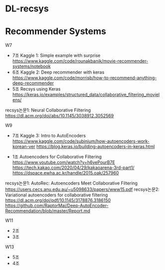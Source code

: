 # DL-recsys
# Recommender Systems  
W7   
- 7조 Kaggle 1: Simple example with surprise  
https://www.kaggle.com/code/rounakbanik/movie-recommender-systems/notebook
- 6조 Kaggle 2: Deep recommender with keras  
https://www.kaggle.com/code/morrisb/how-to-recommend-anything-deep-recommender
- 5조 Recsys using Keras  
https://keras.io/examples/structured_data/collaborative_filtering_movielens/  

recsys논문1: Neural Collaborative Filtering
https://dl.acm.org/doi/abs/10.1145/3038912.3052569
  
W9  
- 7조 Kaggle 3: Intro to AutoEncoders
https://www.kaggle.com/code/subinium/how-autoencoders-work-korean-ver
https://blog.keras.io/building-autoencoders-in-keras.html

- 1조 Autoencoders for Collaborative Filtering
https://www.youtube.com/watch?v=h6vePourB7E
https://tech.kakao.com/2020/04/29/kakaoarena-3rd-part1/
https://dspace.ewha.ac.kr/handle/2015.oak/257960

recsys논문1: AutoRec: Autoencoders Meet Collaborative Filtering
https://users.cecs.anu.edu.au/~u5098633/papers/www15.pdf
recsys논문2: Variational autoencoders for collaborative filtering
https://dl.acm.org/doi/pdf/10.1145/3178876.3186150
https://github.com/RaptorMai/Deep-AutoEncoder-Recommendation/blob/master/Report.md
  
W11  
- 2조   
- 3조  
  
W13  
- 5조  
- 4조   




